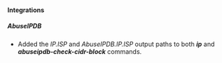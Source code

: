 
#### Integrations
##### AbuseIPDB
- Added the *IP.ISP* and *AbuseIPDB.IP.ISP* output paths to both ***ip*** and ***abuseipdb-check-cidr-block*** commands.
